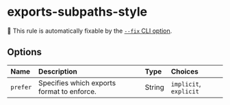 # exports-subpaths-style

🔧 This rule is automatically fixable by the [`--fix` CLI option](https://eslint.org/docs/latest/user-guide/command-line-interface#--fix).

<!-- end auto-generated rule header -->

## Options

<!-- begin auto-generated rule options list -->

| Name     | Description                                | Type   | Choices                |
| :------- | :----------------------------------------- | :----- | :--------------------- |
| `prefer` | Specifies which exports format to enforce. | String | `implicit`, `explicit` |

<!-- end auto-generated rule options list -->
